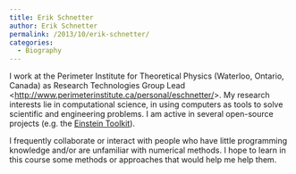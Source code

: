 ```yaml
---
title: Erik Schnetter
author: Erik Schnetter
permalink: /2013/10/erik-schnetter/
categories:
  - Biography
---
```

I work at the Perimeter Institute for Theoretical Physics (Waterloo, Ontario, Canada) as Research Technologies Group Lead <<a title="http://www.perimeterinstitute.ca/personal/eschnetter/" href="http://www.perimeterinstitute.ca/personal/eschnetter/" target="_blank">http://www.perimeterinstitute.ca/personal/eschnetter/</a>>. My research interests lie in computational science, in using computers as tools to solve scientific and engineering problems. I am active in several open-source projects (e.g. the <a title="Einstein Toolkit" href="http://einsteintoolkit.org" target="_blank">Einstein Toolkit</a>).

I frequently collaborate or interact with people who have little programming knowledge and/or are unfamiliar with numerical methods. I hope to learn in this course some methods or approaches that would help me help them.

&nbsp;

